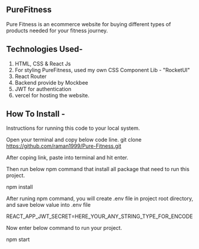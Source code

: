 ## PureFitness

Pure Fitness is an ecommerce website for buying different types of products needed for your fitness journey.

## Technologies Used-
1. HTML, CSS & React Js
2. For styling PureFitness, used my own CSS Component Lib - "RocketUI" 
3. React Router
4. Backend provide by Mockbee
5. JWT for authentication
6. vercel for hosting the website.
 
 ## How To Install -
 Instructions for running this code to your local system.

Open your terminal and copy below code line.
git clone https://github.com/raman1999/Pure-Fitness.git

After coping link, paste into terminal and hit enter.

Then run below npm command that install all package that need to run this project.

npm install

After runing npm command, you will create .env file in project root directory,
and save below value into .env file

REACT_APP_JWT_SECRET=HERE_YOUR_ANY_STRING_TYPE_FOR_ENCODE

Now enter below command to run your project.

npm start
